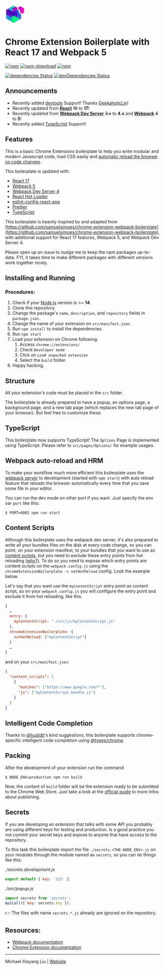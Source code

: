 <img src="src/assets/img/icon-128.png" width="64"/>

# Chrome Extension Boilerplate with React 17 and Webpack 5

[![npm](https://img.shields.io/npm/v/chrome-extension-boilerplate-react)](https://www.npmjs.com/package/chrome-extension-boilerplate-react)
[![npm-download](https://img.shields.io/npm/dw/chrome-extension-boilerplate-react)](https://www.npmjs.com/package/chrome-extension-boilerplate-react)
[![npm](https://img.shields.io/npm/dm/chrome-extension-boilerplate-react)](https://www.npmjs.com/package/chrome-extension-boilerplate-react)

[![dependencies Status](https://david-dm.org/lxieyang/chrome-extension-boilerplate-react/status.svg)](https://david-dm.org/lxieyang/chrome-extension-boilerplate-react)
[![devDependencies Status](https://david-dm.org/lxieyang/chrome-extension-boilerplate-react/dev-status.svg)](https://david-dm.org/lxieyang/chrome-extension-boilerplate-react?type=dev)

## Announcements

- Recently added [devtools](https://developer.chrome.com/docs/extensions/mv3/devtools/) Support! Thanks [GeekaholicLin](https://github.com/lxieyang/chrome-extension-boilerplate-react/issues/17)!
- Recently updated from **[React](https://reactjs.org)** ~~16~~ to **17**!
- Recently updated from **[Webpack Dev Server](https://webpack.js.org/configuration/dev-server/)** ~~3.x~~ to **4.x** and **[Webpack](https://webpack.js.org/)** ~~4~~ to **5**!
- Recently added [TypeScript](https://www.typescriptlang.org/) Support!

## Features

This is a basic Chrome Extensions boilerplate to help you write modular and modern Javascript code, load CSS easily and [automatic reload the browser on code changes](https://webpack.github.io/docs/webpack-dev-server.html#automatic-refresh).

This boilerplate is updated with:

- [React 17](https://reactjs.org)
- [Webpack 5](https://webpack.js.org/)
- [Webpack Dev Server 4](https://webpack.js.org/configuration/dev-server/)
- [React Hot Loader](https://github.com/gaearon/react-hot-loader)
- [eslint-config-react-app](https://www.npmjs.com/package/eslint-config-react-app)
- [Prettier](https://prettier.io/)
- [TypeScript](https://www.typescriptlang.org/)

This boilerplate is heavily inspired by and adapted from [https://github.com/samuelsimoes/chrome-extension-webpack-boilerplate](https://github.com/samuelsimoes/chrome-extension-webpack-boilerplate), with additional support for React 17 features, Webpack 5, and Webpack Dev Server 4.

Please open up an issue to nudge me to keep the npm packages up-to-date. FYI, it takes time to make different packages with different versions work together nicely.

## Installing and Running

### Procedures:

1. Check if your [Node.js](https://nodejs.org/) version is >= **14**.
2. Clone this repository.
3. Change the package's `name`, `description`, and `repository` fields in `package.json`.
4. Change the name of your extension on `src/manifest.json`.
5. Run `npm install` to install the dependencies.
6. Run `npm start`
7. Load your extension on Chrome following:
   1. Access `chrome://extensions/`
   2. Check `Developer mode`
   3. Click on `Load unpacked extension`
   4. Select the `build` folder.
8. Happy hacking.

## Structure

All your extension's code must be placed in the `src` folder.

The boilerplate is already prepared to have a popup, an options page, a background page, and a new tab page (which replaces the new tab page of your browser). But feel free to customize these.

## TypeScript

This boilerplate now supports TypeScript! The `Options` Page is implemented using TypeScript. Please refer to `src/pages/Options/` for example usages.

## Webpack auto-reload and HRM

To make your workflow much more efficient this boilerplate uses the [webpack server](https://webpack.github.io/docs/webpack-dev-server.html) to development (started with `npm start`) with auto reload feature that reloads the browser automatically every time that you save some file in your editor.

You can run the dev mode on other port if you want. Just specify the env var `port` like this:

```
$ PORT=6002 npm run start
```

## Content Scripts

Although this boilerplate uses the webpack dev server, it's also prepared to write all your bundles files on the disk at every code change, so you can point, on your extension manifest, to your bundles that you want to use as [content scripts](https://developer.chrome.com/extensions/content_scripts), but you need to exclude these entry points from hot reloading [(why?)](https://github.com/samuelsimoes/chrome-extension-webpack-boilerplate/issues/4#issuecomment-261788690). To do so you need to expose which entry points are content scripts on the `webpack.config.js` using the `chromeExtensionBoilerplate -> notHotReload` config. Look the example below.

Let's say that you want use the `myContentScript` entry point as content script, so on your `webpack.config.js` you will configure the entry point and exclude it from hot reloading, like this:

```js
{
  …
  entry: {
    myContentScript: "./src/js/myContentScript.js"
  },
  chromeExtensionBoilerplate: {
    notHotReload: ["myContentScript"]
  }
  …
}
```

and on your `src/manifest.json`:

```json
{
  "content_scripts": [
    {
      "matches": ["https://www.google.com/*"],
      "js": ["myContentScript.bundle.js"]
    }
  ]
}
```

## Intelligent Code Completion

Thanks to [@hudidit](https://github.com/lxieyang/chrome-extension-boilerplate-react/issues/4)'s kind suggestions, this boilerplate supports chrome-specific intelligent code completion using [@types/chrome](https://www.npmjs.com/package/@types/chrome).

## Packing

After the development of your extension run the command

```
$ NODE_ENV=production npm run build
```

Now, the content of `build` folder will be the extension ready to be submitted to the Chrome Web Store. Just take a look at the [official guide](https://developer.chrome.com/webstore/publish) to more infos about publishing.

## Secrets

If you are developing an extension that talks with some API you probably are using different keys for testing and production. Is a good practice you not commit your secret keys and expose to anyone that have access to the repository.

To this task this boilerplate import the file `./secrets.<THE-NODE_ENV>.js` on your modules through the module named as `secrets`, so you can do things like this:

_./secrets.development.js_

```js
export default { key: '123' };
```

_./src/popup.js_

```js
import secrets from 'secrets';
ApiCall({ key: secrets.key });
```

:point_right: The files with name `secrets.*.js` already are ignored on the repository.

## Resources:

- [Webpack documentation](https://webpack.js.org/concepts/)
- [Chrome Extension documentation](https://developer.chrome.com/extensions/getstarted)

---

Michael Xieyang Liu | [Website](https://lxieyang.github.io)
